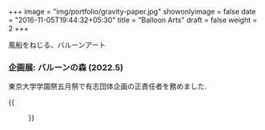 +++
image = "img/portfolio/gravity-paper.jpg"
showonlyimage = false
date = "2016-11-05T19:44:32+05:30"
title = "Balloon Arts"
draft = false
weight = 2
+++

風船をねじる、バルーンアート
<!--more-->

### 企画展: バルーンの森 (2022.5)
東京大学学園祭五月祭で有志団体企画の正責任者を務めました.

{{<figure src="/img/balloonart/1.png" class="inline" link="" alt="">}}
<!-- {{<figure src="/img/balloonart/2.png" class="inline" link="" alt="">}}
{{<figure src="/img/balloonart/3.JPG" class="inline" link="" alt="">}}
{{<figure src="/img/balloonart/4.JPG" class="inline" link="" alt="">}}
{{<figure src="/img/balloonart/5.JPG" class="inline" link="" alt="">}}
{{<figure src="/img/balloonart/6.JPG" class="inline" link="" alt="">}}
{{<figure src="/img/balloonart/7.JPG" class="inline" link="" alt="">}} -->

